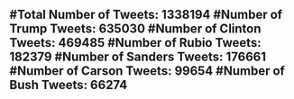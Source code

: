 #Total Number of Tweets: 1338194 
#Number of Trump Tweets: 635030
#Number of Clinton Tweets: 469485
#Number of Rubio Tweets: 182379
#Number of Sanders Tweets: 176661
#Number of Carson Tweets: 99654
#Number of Bush Tweets: 66274
---
